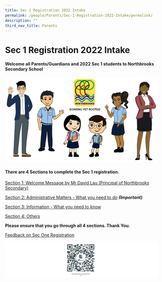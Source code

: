 ```yaml
---
title: Sec 1 Registration 2022 Intake
permalink: /people/Parents/Sec-1-Registration-2022-Intake/permalink/
description: ""
third_nav_title: Parents
---
```

Sec 1 Registration 2022 Intake
==============================

#### Welcome all Parents/Guardians and 2022 Sec 1 students to Northbrooks Secondary School

![](/images/parents.png)

#### **There are 4 Sections to complete the Sec 1 registration.**

[Section 1: Welcome Message by Mr David Lau (Principal of Northbrooks Secondary)](/Welcome-Message-by-Mr-David-Lau/permalink/)

[Section 2: Administrative Matters - What you need to do](/administrative-matters/permalink/) ***(Important)***

[Section 3: Information - What you need to know](/What-you-need-to-know/permalink/)

[Section 4: Others](/others/permalink/)

**Please ensure that you go through all 4 sections. Thank You.**



[Feedback on Sec One Registration](https://form.gov.sg/#!/error/404)

![](/images/QR5.png)